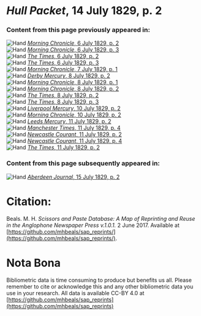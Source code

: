 # *Hull Packet*, 14 July 1829, p. 2  
  
### Content from this page previously appeared in:  
![Hand](http://scissorsandpaste.net/wp-content/uploads/2017/06/smallhandpointer.png) [*Morning Chronicle*, 6 July 1829, p. 2](https://mhbeals.github.io/sap_html/Morning-Chronicle/Morning-Chronicle-6-July-1829-p-2)  
![Hand](http://scissorsandpaste.net/wp-content/uploads/2017/06/smallhandpointer.png) [*Morning Chronicle*, 6 July 1829, p. 3](https://mhbeals.github.io/sap_html/Morning-Chronicle/Morning-Chronicle-6-July-1829-p-3)  
![Hand](http://scissorsandpaste.net/wp-content/uploads/2017/06/smallhandpointer.png) [*The Times*, 6 July 1829, p. 2](https://mhbeals.github.io/sap_html/The-Times/The-Times-6-July-1829-p-2)  
![Hand](http://scissorsandpaste.net/wp-content/uploads/2017/06/smallhandpointer.png) [*The Times*, 6 July 1829, p. 3](https://mhbeals.github.io/sap_html/The-Times/The-Times-6-July-1829-p-3)  
![Hand](http://scissorsandpaste.net/wp-content/uploads/2017/06/smallhandpointer.png) [*Morning Chronicle*, 7 July 1829, p. 1](https://mhbeals.github.io/sap_html/Morning-Chronicle/Morning-Chronicle-7-July-1829-p-1)  
![Hand](http://scissorsandpaste.net/wp-content/uploads/2017/06/smallhandpointer.png) [*Derby Mercury*, 8 July 1829, p. 2](https://mhbeals.github.io/sap_html/Derby-Mercury/Derby-Mercury-8-July-1829-p-2)  
![Hand](http://scissorsandpaste.net/wp-content/uploads/2017/06/smallhandpointer.png) [*Morning Chronicle*, 8 July 1829, p. 1](https://mhbeals.github.io/sap_html/Morning-Chronicle/Morning-Chronicle-8-July-1829-p-1)  
![Hand](http://scissorsandpaste.net/wp-content/uploads/2017/06/smallhandpointer.png) [*Morning Chronicle*, 8 July 1829, p. 2](https://mhbeals.github.io/sap_html/Morning-Chronicle/Morning-Chronicle-8-July-1829-p-2)  
![Hand](http://scissorsandpaste.net/wp-content/uploads/2017/06/smallhandpointer.png) [*The Times*, 8 July 1829, p. 2](https://mhbeals.github.io/sap_html/The-Times/The-Times-8-July-1829-p-2)  
![Hand](http://scissorsandpaste.net/wp-content/uploads/2017/06/smallhandpointer.png) [*The Times*, 8 July 1829, p. 3](https://mhbeals.github.io/sap_html/The-Times/The-Times-8-July-1829-p-3)  
![Hand](http://scissorsandpaste.net/wp-content/uploads/2017/06/smallhandpointer.png) [*Liverpool Mercury*, 10 July 1829, p. 2](https://mhbeals.github.io/sap_html/Liverpool-Mercury/Liverpool-Mercury-10-July-1829-p-2)  
![Hand](http://scissorsandpaste.net/wp-content/uploads/2017/06/smallhandpointer.png) [*Morning Chronicle*, 10 July 1829, p. 2](https://mhbeals.github.io/sap_html/Morning-Chronicle/Morning-Chronicle-10-July-1829-p-2)  
![Hand](http://scissorsandpaste.net/wp-content/uploads/2017/06/smallhandpointer.png) [*Leeds Mercury*, 11 July 1829, p. 2](https://mhbeals.github.io/sap_html/Leeds-Mercury/Leeds-Mercury-11-July-1829-p-2)  
![Hand](http://scissorsandpaste.net/wp-content/uploads/2017/06/smallhandpointer.png) [*Manchester Times*, 11 July 1829, p. 4](https://mhbeals.github.io/sap_html/Manchester-Times/Manchester-Times-11-July-1829-p-4)  
![Hand](http://scissorsandpaste.net/wp-content/uploads/2017/06/smallhandpointer.png) [*Newcastle Courant*, 11 July 1829, p. 2](https://mhbeals.github.io/sap_html/Newcastle-Courant/Newcastle-Courant-11-July-1829-p-2)  
![Hand](http://scissorsandpaste.net/wp-content/uploads/2017/06/smallhandpointer.png) [*Newcastle Courant*, 11 July 1829, p. 4](https://mhbeals.github.io/sap_html/Newcastle-Courant/Newcastle-Courant-11-July-1829-p-4)  
![Hand](http://scissorsandpaste.net/wp-content/uploads/2017/06/smallhandpointer.png) [*The Times*, 11 July 1829, p. 2](https://mhbeals.github.io/sap_html/The-Times/The-Times-11-July-1829-p-2)  
  
### Content from this page subsequently appeared in:  
![Hand](http://scissorsandpaste.net/wp-content/uploads/2017/06/smallhandpointer.png) [*Aberdeen Journal*, 15 July 1829, p. 2](https://mhbeals.github.io/sap_html/Aberdeen-Journal/Aberdeen-Journal-15-July-1829-p-2)  


# Citation: 

Beals. M. H. *Scissors and Paste Database: A Map of Reprinting and Reuse in the Anglophone Newspaper Press v.1.0.1.* 2 June 2017. Available at [https://github.com/mhbeals/sap_reprints/](https://github.com/mhbeals/sap_reprints/). 

# Nota Bona

Bibliometric data is time consuming to produce but benefits us all. Please remember to cite or acknowledge this and any other bibliometric data you use in your research. All data is available CC-BY 4.0 at [https://github.com/mhbeals/sap_reprints](https://github.com/mhbeals/sap_reprints)